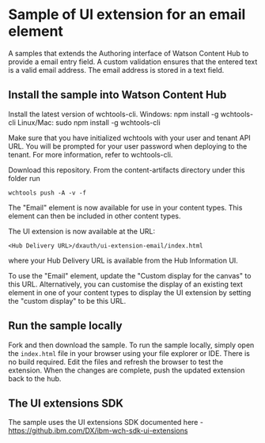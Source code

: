 # Sample of UI extension for an email element

A samples that extends the Authoring interface of Watson Content Hub to provide a email entry field. A custom validation ensures that the entered text is a valid email address. The email address is stored in a text field.

## Install the sample into Watson Content Hub

Install the latest version of wchtools-cli. Windows: npm install -g wchtools-cli Linux/Mac: sudo npm install -g wchtools-cli

Make sure that you have initialized wchtools with your user and tenant API URL. You will be prompted for your user password when deploying to the tenant. For more information, refer to wchtools-cli.

Download this repository. From the content-artifacts directory under this folder run

```wchtools push -A -v -f```

The "Email" element is now available for use in your content types. This element can then be included in other content types.

The UI extension is now available at the URL: 

```<Hub Delivery URL>/dxauth/ui-extension-email/index.html```

where your Hub Delivery URL is available from the Hub Information UI.

To use the "Email" element, update the "Custom display for the canvas" to this URL. Alternatively, you can customise the display of an existing text element in one of your content types to display the UI extension by setting the "custom display" to be this URL.


## Run the sample locally

Fork and then download the sample. To run the sample locally, simply open the ```index.html``` file in your browser using your file explorer or IDE. There is no build required. Edit the files and refresh the browser to test the extension. When the changes are complete, push the updated extension back to the hub.

## The UI extensions SDK

The sample uses the UI extensions SDK documented here - https://github.ibm.com/DX/ibm-wch-sdk-ui-extensions
